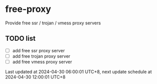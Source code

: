
# free-proxy
Provide free ssr / trojan / vmess proxy servers


## TODO list
- [ ] add free ssr proxy server
- [ ] add free trojan proxy server
- [ ] add free vmess proxy server

Last updated at 2024-04-30 06:00:01 UTC+8, next update schedule at 2024-04-30 12:00:01 UTC+8

